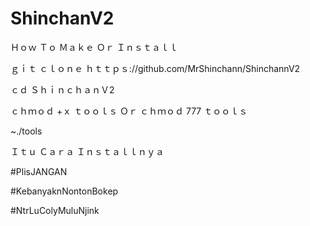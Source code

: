 # ShinchanV2
Ｈｏｗ Ｔｏ Ｍａｋｅ Ｏｒ Ｉｎｓｔａｌｌ 


ｇｉｔ ｃｌｏｎｅ ｈｔｔｐｓ://github.com/MrShinchann/ShinchannV2 


ｃｄ ＳｈｉｎｃｈａｎＶ2 


ｃｈｍｏｄ +ｘ ｔｏｏｌｓ Ｏｒ ｃｈｍｏｄ 777 ｔｏｏｌｓ 


~./tools 


Ｉｔｕ Ｃａｒａ Ｉｎｓｔａｌｌｎｙａ  


#PlisJANGAN


#KebanyaknNontonBokep


#NtrLuColyMuluNjink
